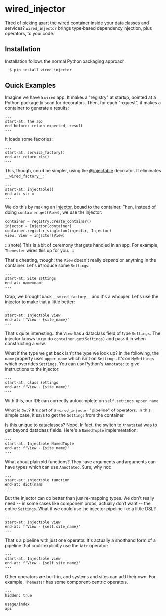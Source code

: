 # wired_injector

Tired of picking apart the [wired](wired:index) container inside your data classes and services?
`wired_injector` brings type-based dependency injection, plus operators, to your code.

## Installation

Installation follows the normal Python packaging approach:

```bash
  $ pip install wired_injector
```

## Quick Examples

Imagine we have a `wired` app.
It makes a "registry" at startup, pointed at a Python package to scan for decorators.
Then, for each "request", it makes a container to generate a results:

```{literalinclude} ../examples/index/simple_factory/__init__.py
---
start-at: The app
end-before: return expected, result
---
```

It loads some factories:

```{literalinclude} ../examples/index/simple_factory/factories.py
---
start-at: service_factory()
end-at: return cls()
---
```

This, though, could be simpler, using the [@injectable](wired_injector.injectable) decorator.
It eliminates `__wired_factory__`:

```{literalinclude} ../examples/index/injectable_view/factories.py
---
start-at: injectable()
end-at: str =
---
```

We do this by making an [Injector](wired_injector.Injector), bound to the container.
Then, instead of doing `container.get(View)`, we use the injector:

```python
container = registry.create_container()
injector = Injector(container)
container.register_singleton(injector, Injector)
view: View = injector(View)
```

:::{note}
This is a bit of ceremony that gets handled in an app.
For example, `Themester` wires this up for you.
:::

That's cheating, though: the `View` doesn't really *depend* on anything in the container.
Let's introduce some `Settings`:

```{literalinclude} ../examples/index/settings_view/factories.py
---
start-at: Site settings
end-at: name=name
---
```

Crap, we brought back `__wired_factory__` and it's a whopper.
Let's use the injector to make that a little better:

```{literalinclude} ../examples/index/injector_settings/factories.py
---
start-at: Injectable view
end-at: f'View - {site_name}'
---
```

That's quite interesting...the `View` has a dataclass field of type `Settings`.
The injector knows to go do `container.get(Settings)` and pass it in when constructing a view.

What if the type we get back isn't the type we look up?
In the following, the `name` property uses `upper_name` which isn't on `Settings`.
It's on `MySettings` which overrides `Settings`.
You can use Python's `Annotated` to give instructions to the injector:

```{literalinclude} ../examples/index/annotated/factories.py
---
start-at: class Settings
end-at: f'View - {site_name}'
---
```

With this, our IDE can correctly autocomplete on `self.settings.upper_name`.

What is `Get`?
It's part of a `wired_injector` "pipeline" of operators.
In this simple case, it says to get the `Settings` from the container.

Is this unique to dataclasses?
Nope.
In fact, the switch to `Annotated` was to get beyond dataclass fields.
Here's a `NamedTuple` implementation:

```{literalinclude} ../examples/index/annotated_namedtuple/factories.py
---
start-at: Injectable NamedTuple
end-at: f'View - {site_name}'
---
```

What about plain old functions?
They have arguments and arguments can have types which can use `Annotated`.
Sure, why not:

```{literalinclude} ../examples/index/annotated_functions/factories.py
---
start-at: Injectable function
end-at: dict(name
---
```

But the injector can do better than just re-mapping types.
We don't really need -- in some cases like component props, actually don't want -- the entire `Settings`.
What if we could use the injector pipeline like a little DSL?

```{literalinclude} ../examples/index/operators/factories.py
---
start-at: Injectable view
end-at: f'View - {self.site_name}'
---
```

That's a pipeline with just one operator.
It's actually a shorthand form of a pipeline that could explicitly use the `Attr` operator:

```{literalinclude} ../examples/index/pipelines/factories.py
---
start-at: Injectable view
end-at: f'View - {self.site_name}'
---
```

Other operators are built-in, and systems and sites can add their own.
For example, `Themester` has some component-centric operators.

```{toctree}
---
hidden: true
---
usage/index
api
```
